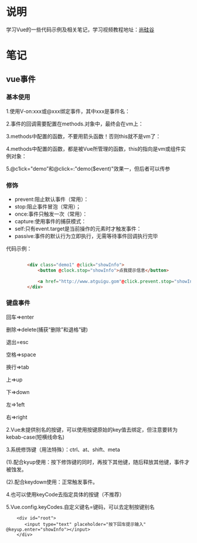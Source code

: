 # 说明
学习Vue的一些代码示例及相关笔记，学习视频教程地址：[尚硅谷](https://www.bilibili.com/video/BV1Zy4y1K7SH/?p=18&spm_id_from=pageDriver&vd_source=a4f81a5a4125fada8aa1a3f14c2fddbc)

# 笔记

## vue事件

### 基本使用

  1.使用V-on:xxx或@xxx绑定事件，其中xxx是事件名：

  2.事件的回调需要配置在methods.对象中，最终会在vm上：

  3.methods中配置的函数，不要用箭头函数！否则this就不是vm了：

  4.methods中配置的函数，都是被Vue所管理的函数，this的指向是vm或组件实例对象：

  5.@c1ick="demo”和@click=:"demo($event)"效果一，但后者可以传参

### 修饰

- prevent:阻止默认事件（常用）：
- stop:阻止事件冒泡（常用）；
- once:事件只触发一次（常用）：
- capture:使用事件的捕获模式：
- self:只有event.target是当前操作的元素时才触发事件：
- passive:事件的默认行为立即执行，无需等待事件回调执行完毕

代码示例：

```html

        <div class="demo1" @click="showInfo">
            <button @clock.stop="showInfo">点我提示信息</button>
            
            <a href="http://www.atguigu.gom"@click.prevent.stop="showInfo">点我提示信息</a>
        </div>
```

### 键盘事件

  回车=>enter

  删除=>delete(捕获“删除”和退格”键)

  退出=esc

  空格=>space

  换行=>tab

  上=>up

  下=>down

  左=>1eft

  右=>right

  2.Vue未提供别名的按键，可以使用按键原始的key值去绑定，但注意要转为kebab-case(短横线命名)

  3.系统修饰键（用法特殊）：ctrl、at、shift、meta

  (1).配合kyup使用：按下修饰键的同时，再按下其他键，随后释放其他键，事件才被蚀发。

  (2).配合keydown使用：正常触发事件。

  4.也可以使用keyCode去指定具体的按键（不推荐）

  5.Vue.config.keyCodes.自定义键名=键码，可以去定制按键别名

```
    <div id="root">
       <input type="text" placeholder="按下回车提示输入" @keyup.enter="showInfo"></input>
    </div>
```

